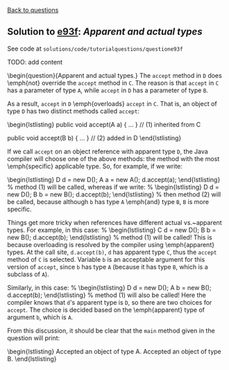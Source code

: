 [Back to questions](../README.md)

## Solution to [e93f](../questions/e93f): *Apparent and actual types*

See code at `solutions/code/tutorialquestions/questione93f`

TODO: add content

\begin{question}{Apparent and actual types.}
The `accept` method in `D` does \emph{not} override the `accept` method in `C`.
The reason is that `accept` in `C` has a parameter of type `A`, while `accept`
in `D` has a parameter of type `B`.

As a result, `accept` in `D` \emph{overloads} `accept` in `C`.
  That is, an object of type `D` has two distinct methods called `accept`:

\begin{lstlisting}
public void accept(A a) { ... } // (1) inherited from C

public void accept(B b) { ... } // (2) added in D
\end{lstlisting}

If we call `accept` on an object reference with apparent type `D`, the Java compiler will choose one of the
above methods: the method with the most \emph{specific} applicable type.  So, for example, if we write:

\begin{lstlisting}
D d = new D();
A a = new A();
d.accept(a);
\end{lstlisting}
%
method (1) will be called, whereas if we write:
%
\begin{lstlisting}
D d = new D();
B b = new B();
d.accept(b);
\end{lstlisting}
%
then method (2) will be called, because although `b` has type `A` \emph{and} type `B`, `B` is more specific.

Things get more tricky when references have different actual vs.~apparent types.  For example, in this case:
%
\begin{lstlisting}
C d = new D();
B b = new B();
d.accept(b);
\end{lstlisting}
%
method (1) will be called!  This is because overloading is resolved by the compiler using \emph{apparent} types.
At the call site, `d.accept(b)`, `d` has apparent type `C`, thus the `accept` method
of `C` is selected.  Variable `b` is an acceptable argument for this version of `accept`, since `b` has
type `A` (because it has type `B`, which is a subclass of `A`).

Similarly, in this case:
%
\begin{lstlisting}
D d = new D();
A b = new B();
d.accept(b);
\end{lstlisting}
%
method (1) will also be called!  Here the compiler knows that `d`'s apparent type is `D`, so there are two choices for
`accept`.  The choice is decided based on the \emph{apparent} type of argument `b`, which is `A`.

From this discussion, it should be clear that the `main` method given in the question will print:

\begin{lstlisting}
Accepted an object of type A.
Accepted an object of type B.
\end{lstlisting}

